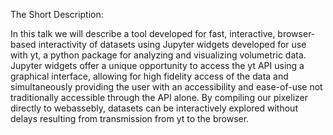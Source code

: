 The Short Description:


In this talk we will describe a tool developed for fast, interactive, browser-based
interactivity of datasets using Jupyter widgets developed for use with yt, a
python package for analyzing and visualizing volumetric data. Jupyter widgets
offer a unique opportunity to access the yt API using a graphical interface, 
allowing for high fidelity access of the data and simultaneously 
providing the user with 
an accessibility and ease-of-use not traditionally accessible through the API
alone. By compiling our
pixelizer directly to webassebly, datasets can be interactively explored
without delays resulting from transmission from yt to the browser.
